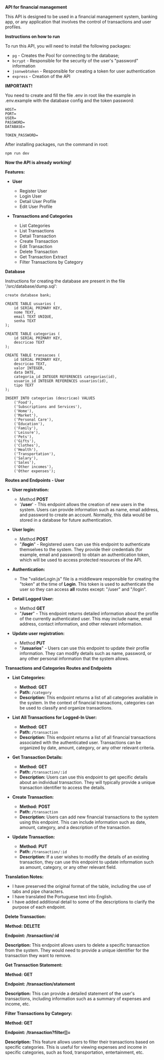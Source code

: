 **API for financial management**

This API is designed to be used in a financial management system, banking app, or any application that involves the control of transactions and user profiles.

**Instructions on how to run**

To run this API, you will need to install the following packages:

* `pg` - Creates the Pool for connecting to the database;
* `bcrypt` - Responsible for the security of the user's "password" information
* `jsonwebtoken` - Responsible for creating a token for user authentication
* `express` - Creation of the API

**IMPORTANT!**

You need to create and fill the file .env in root like the example in .env.example with the database config and the token password:

```
HOST=
PORT=
USER=
PASSWORD=
DATABASE=

TOKEN_PASSWORD=
```

After installing packages, run the command in root:

    npm run dev

**Now the API is already working!**

**Features:**

* **User**
    * Register User
    * Login User
    * Detail User Profile
    * Edit User Profile

* **Transactions and Categories**
    * List Categories
    * List Transactions
    * Detail Transaction
    * Create Transaction
    * Edit Transaction
    * Delete Transaction
    * Get Transaction Extract
    * Filter Transactions by Category

**Database**

Instructions for creating the database are present in the file '/src/database/dump.sql':

```
create database bank;

CREATE TABLE usuarios (
    id SERIAL PRIMARY KEY,
    nome TEXT,
    email TEXT UNIQUE,
    senha TEXT
);

CREATE TABLE categorias (
    id SERIAL PRIMARY KEY,
    descricao TEXT
);

CREATE TABLE transacoes (
    id SERIAL PRIMARY KEY,
    descricao TEXT,
    valor INTEGER,
    data DATE,
    categoria_id INTEGER REFERENCES categorias(id),
    usuario_id INTEGER REFERENCES usuarios(id),
    tipo TEXT
);

INSERT INTO categorias (descricao) VALUES
    ('Food'),
    ('Subscriptions and Services'),
    ('Home'),
    ('Market'),
    ('Personal Care'),
    ('Education'),
    ('Family'),
    ('Leisure'),
    ('Pets'),
    ('Gifts'),
    ('Clothes'),
    ('Health'),
    ('Transportation'),
    ('Salary'),
    ('Sales'),
    ('Other incomes'),
    ('Other expenses');
```

**Routes and Endpoints - User**

* **User registration:**
    * Method **POST**
    * '**/user**' - This endpoint allows the creation of new users in the system. Users can provide information such as name, email address, and password to create an account. Normally, this data would be stored in a database for future authentication.

* **User login:**
    * Method **POST**
    * "**/login**" - Registered users can use this endpoint to authenticate themselves to the system. They provide their credentials (for example, email and password) to obtain an authentication token, which will be used to access protected resources of the API.

* **Authentication:**
    * The "validarLogin.js" file is a middleware responsible for creating the "token" at the time of **Login**. This token is used to authenticate the user so they can access **all** routes except: "/user" and "/login".

* **Detail Logged User:**
    * Method **GET**
    * "**/user**" - This endpoint returns detailed information about the profile of the currently authenticated user. This may include name, email address, contact information, and other relevant information.

* **Update user registration:**
    * Method **PUT**
    * "**/usuarios**" - Users can use this endpoint to update their profile information. They can modify details such as name, password, or any other personal information that the system allows.


**Transactions and Categories Routes and Endpoints**

* **List Categories:**
    * **Method:** **GET**
    * **Path:** `/category`
    * **Description:** This endpoint returns a list of all categories available in the system. In the context of financial transactions, categories can be used to classify and organize transactions.

* **List All Transactions for Logged-In User:**
    * **Method:** **GET**
    * **Path:** `/transaction`
    * **Description:** This endpoint returns a list of all financial transactions associated with the authenticated user. Transactions can be organized by date, amount, category, or any other relevant criteria.

* **Get Transaction Details:**
    * **Method:** **GET**
    * **Path:** `/transaction/:id`
    * **Description:** Users can use this endpoint to get specific details about an individual transaction. They will typically provide a unique transaction identifier to access the details.

* **Create Transaction:**
    * **Method:** **POST**
    * **Path:** `/transaction`
    * **Description:** Users can add new financial transactions to the system using this endpoint. This can include information such as date, amount, category, and a description of the transaction.

* **Update Transaction:**
    * **Method:** **PUT**
    * **Path:** `/transaction/:id`
    * **Description:** If a user wishes to modify the details of an existing transaction, they can use this endpoint to update information such as amount, category, or any other relevant field.

**Translation Notes:**

* I have preserved the original format of the table, including the use of tabs and pipe characters.
* I have translated the Portuguese text into English.
* I have added additional detail to some of the descriptions to clarify the purpose of each endpoint.

**Delete Transaction:**

**Method:** **DELETE**

**Endpoint:** **/transaction/:id**

**Description:** This endpoint allows users to delete a specific transaction from the system. They would need to provide a unique identifier for the transaction they want to remove.

**Get Transaction Statement:**

**Method:** **GET**

**Endpoint:** **/transaction/statement**

**Description:** This can provide a detailed statement of the user's transactions, including information such as a summary of expenses and income, etc.

**Filter Transactions by Category:**

**Method:** **GET**

**Endpoint:** **/transaction?filter[]=**

**Description:** This feature allows users to filter their transactions based on specific categories. This is useful for viewing expenses and income in specific categories, such as food, transportation, entertainment, etc.



